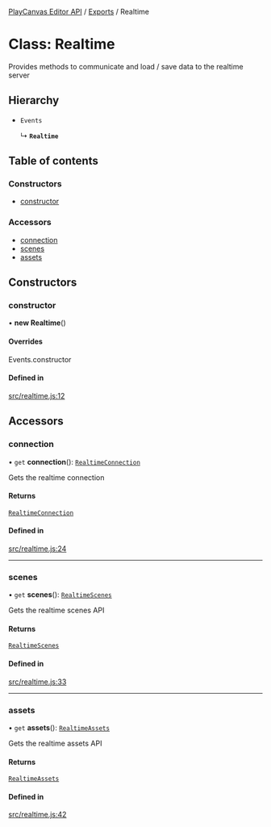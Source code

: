 [PlayCanvas Editor API](../README.md) / [Exports](../modules.md) / Realtime

# Class: Realtime

Provides methods to communicate and load / save data to the realtime server

## Hierarchy

- `Events`

  ↳ **`Realtime`**

## Table of contents

### Constructors

- [constructor](Realtime.md#constructor)

### Accessors

- [connection](Realtime.md#connection)
- [scenes](Realtime.md#scenes)
- [assets](Realtime.md#assets)

## Constructors

### constructor

• **new Realtime**()

#### Overrides

Events.constructor

#### Defined in

[src/realtime.js:12](https://github.com/playcanvas/editor-api/blob/a50e91b/src/realtime.js#L12)

## Accessors

### connection

• `get` **connection**(): [`RealtimeConnection`](RealtimeConnection.md)

Gets the realtime connection

#### Returns

[`RealtimeConnection`](RealtimeConnection.md)

#### Defined in

[src/realtime.js:24](https://github.com/playcanvas/editor-api/blob/a50e91b/src/realtime.js#L24)

___

### scenes

• `get` **scenes**(): [`RealtimeScenes`](RealtimeScenes.md)

Gets the realtime scenes API

#### Returns

[`RealtimeScenes`](RealtimeScenes.md)

#### Defined in

[src/realtime.js:33](https://github.com/playcanvas/editor-api/blob/a50e91b/src/realtime.js#L33)

___

### assets

• `get` **assets**(): [`RealtimeAssets`](RealtimeAssets.md)

Gets the realtime assets API

#### Returns

[`RealtimeAssets`](RealtimeAssets.md)

#### Defined in

[src/realtime.js:42](https://github.com/playcanvas/editor-api/blob/a50e91b/src/realtime.js#L42)

